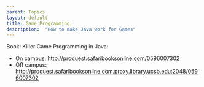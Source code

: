 ```yaml
---
parent: Topics
layout: default
title: Game Programming
description:  "How to make Java work for Games"
---
```


Book: Killer Game Programming in Java:

* On campus: <http://proquest.safaribooksonline.com/0596007302>
* Off campus: <http://proquest.safaribooksonline.com.proxy.library.ucsb.edu:2048/0596007302>
